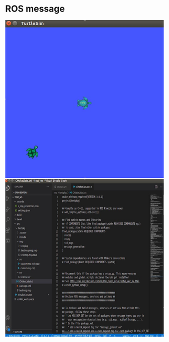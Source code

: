 # **ROS message**

<img src="./1.jpg"  width="700" height="500">
<img src="./2.jpg"  width="700" height="500">
</p>
